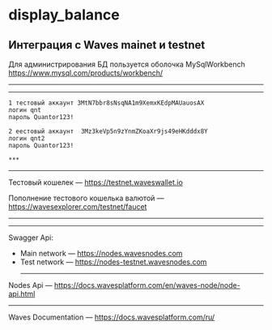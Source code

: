 # display_balance
 
## Интеграция с Waves mainet и testnet
 
Для администрирования БД пользуется оболочка MySqlWorkbench https://www.mysql.com/products/workbench/
  ***
  ***
```
1 тестовый аккаунт 3MtN7bbr8sNsqNA1m9XemxKEdpMAUauosAX 
логин qnt
пароль Quantor123!
```
   
```
2 еестовый аккаунт  3Mz3keVp5n9zYnmZKoaXr9js49eHKdddx8Y
логин qnt2
пароль Quantor123!
```
    ***
  ***
Тестовый кошелек — https://testnet.waveswallet.io
  
Пополнение тестового кошелька валютой —
https://wavesexplorer.com/testnet/faucet
  ***
   ***
Swagger Api:
* Main network — https://nodes.wavesnodes.com
* Test network — https://nodes-testnet.wavesnodes.com
   ***
Nodes Api —
https://docs.wavesplatform.com/en/waves-node/node-api.html
 ***
Waves Documentation —
https://docs.wavesplatform.com/ru/
  
